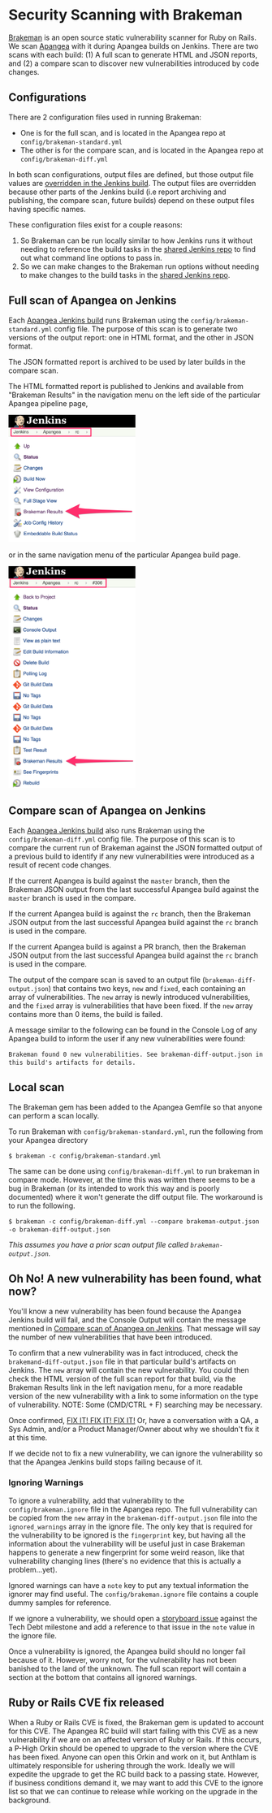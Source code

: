 # Security Scanning with Brakeman

[Brakeman](http://brakemanscanner.org/) is an open source static vulnerability scanner for Ruby on
Rails.  We scan [Apangea](https://github.com/thinkthroughmath/apangea) with it during Apangea builds
on Jenkins.  There are two scans with each build: (1) A full scan to generate HTML and JSON reports,
and (2) a compare scan to discover new vulnerabilities introduced by code changes.

## Configurations
There are 2 configuration files used in running Brakeman:

- One is for the full scan, and is located in the Apangea repo at `config/brakeman-standard.yml`
- The other is for the compare scan, and is located in the Apangea repo at `config/brakeman-diff.yml`

In both scan configurations, output files are defined, but those output file values are [overridden
in the Jenkins build](https://github.com/thinkthroughmath/jenkins-pipeline-shared/blob/master/src/security.groovy#L14).
The output files are overridden because other parts of the Jenkins build (i.e report archiving and
publishing, the compare scan, future builds) depend on these output files having specific names.

These configuration files exist for a couple reasons:

1. So Brakeman can be run locally similar to how Jenkins runs it without needing to reference the
build tasks in the [shared Jenkins repo](https://github.com/thinkthroughmath/jenkins-pipeline-shared)
to find out what command line options to pass in.
2. So we can make changes to the Brakeman run options without needing to make changes to the build
tasks in the [shared Jenkins repo](https://github.com/thinkthroughmath/jenkins-pipeline-shared).

## Full scan of Apangea on Jenkins
Each [Apangea Jenkins build](http://jenkins.thinkthroughmath.com:8080/job/Apangea/) runs Brakeman
using the `config/brakeman-standard.yml` config file.  The purpose of this scan is to generate two
versions of the output report: one in HTML format, and the other in JSON format.

The JSON formatted report is archived to be used by later builds in the compare scan.

The HTML formatted report is published to Jenkins and available from "Brakeman Results" in the
navigation menu on the left side of the particular Apangea pipeline page,

<img src='../assets/brakeman-results-pipeline.png' width=250px>

or in the same navigation menu of the particular Apangea build page.

<img src='../assets/brakeman-results-build.png' width=250px>

## Compare scan of Apangea on Jenkins
Each [Apangea Jenkins build](http://jenkins.thinkthroughmath.com:8080/job/Apangea/) also runs Brakeman
using the `config/brakeman-diff.yml` config file.  The purpose of this scan is to compare the current
run of Brakeman against the JSON formatted output of a previous build to identify if any new
vulnerabilities were introduced as a result of recent code changes.

If the current Apangea is build against the `master` branch, then the Brakeman JSON output from the
last successful Apangea build against the `master` branch is used in the compare.

If the current Apangea build is against the `rc` branch, then the Brakeman JSON output from the last
successful Apangea build against the `rc` branch is used in the compare.

If the current Apangea build is against a PR branch, then the Brakeman JSON output from the last
successful Apangea build against the `rc` branch is used in the compare.

The output of the compare scan is saved to an output file (`brakeman-diff-output.json`) that contains
two keys, `new` and `fixed`, each containing an array of vulnerabilities.  The `new` array is newly
introduced vulnerabilities, and the `fixed` array is vulnerabilities that have been fixed.  If the
`new` array contains more than 0 items, the build is failed.

A message similar to the following can be found in the Console Log of any Apangea build to inform
the user if any new vulnerabilities were found:

```
Brakeman found 0 new vulnerabilities. See brakeman-diff-output.json in this build's artifacts for details.
```

## Local scan
The Brakeman gem has been added to the Apangea Gemfile so that anyone can perform a scan locally.

To run Brakeman with `config/brakeman-standard.yml`, run the following from your Apangea directory

```
$ brakeman -c config/brakeman-standard.yml
```

The same can be done using `config/brakeman-diff.yml` to run brakeman in compare mode.  However, at
the time this was written there seems to be a bug in Brakeman (or its intended to work this way and
is poorly documented) where it won't generate the diff output file.  The workaround is to run the
following.

```
$ brakeman -c config/brakeman-diff.yml --compare brakeman-output.json -o brakeman-diff-output.json
```

_This assumes you have a prior scan output file called `brakeman-output.json`._

## Oh No! A new vulnerability has been found, what now?
You'll know a new vulnerability has been found because the Apangea Jenkins build will fail, and the
Console Output will contain the message mentioned in
[Compare scan of Apangea on Jenkins](#compare-scan-of-apangea-on-jenkins).  That message will say
the number of new vulnerabilities that have been introduced.

To confirm that a new vulnerability was in fact introduced, check the `brakemand-diff-output.json`
file in that particular build's artifacts on Jenkins.  The `new` array will contain the new
vulnerability.  You could then check the HTML version of the full scan report for that build, via
the Brakeman Results link in the left navigation menu, for a more readable version of the new
vulnerability with a link to some information on the type of vulnerability.
NOTE: Some (CMD/CTRL + F) searching may be necessary.

Once confirmed, [FIX IT! FIX IT! FIX IT!](https://www.youtube.com/watch?v=DtRNg5uSKQ0)  Or, have a
conversation with a QA, a Sys Admin, and/or a Product Manager/Owner about why we shouldn't fix it at
this time.

If we decide not to fix a new vulnerability, we can ignore the vulnerability so that the Apangea
Jenkins build stops failing because of it.

### Ignoring Warnings
To ignore a vulnerability, add that vulnerability to the `config/brakeman.ignore` file in the Apangea
repo.  The full vulnerability can be copied from the `new` array in the `brakeman-diff-output.json`
file into the `ignored_warnings` array in the ignore file.  The only key that is required for the
vulnerability to be ignored is the `fingerprint` key, but having all the information about the
vulnerability will be useful just in case Brakeman happens to generate a new fingerprint for some
weird reason, like that vulnerability changing lines (there's no evidence that this is actually a
problem...yet).

Ignored warnings can have a `note` key to put any textual information the ignorer may find useful.
The `config/brakeman.ignore` file contains a couple dummy samples for reference.

If we ignore a vulnerability, we should open a
[storyboard issue](https://github.com/thinkthroughmath/storyboard/issues) against the Tech Debt
milestone and add a reference to that issue in the `note` value in the ignore file.

Once a vulnerability is ignored, the Apangea build should no longer fail because of it.  However,
worry not, for the vulnerability has not been banished to the land of the unknown.  The full scan
report will contain a section at the bottom that contains all ignored warnings.

## Ruby or Rails CVE fix released
When a Ruby or Rails CVE is fixed, the Brakeman gem is updated to account for this CVE.  The Apangea
RC build will start failing with this CVE as a new vulnerability if we are on an affected version of
Ruby or Rails.  If this occurs, a P-High Orkin should be opened to upgrade to the version where the
CVE has been fixed.  Anyone can open this Orkin and work on it, but Anthlam is ultimately responsible
for ushering through the work.  Ideally we will expedite the upgrade to get the RC build back to a
passing state.  However, if business conditions demand it, we may want to add this CVE to the ignore
list so that we can continue to release while working on the upgrade in the background.
